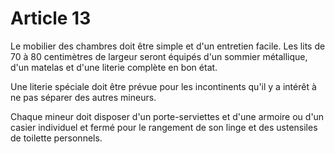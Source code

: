 # Article 13

Le mobilier des chambres doit être simple et d'un entretien facile. Les lits de 70 à 80 centimètres de largeur seront équipés d'un sommier métallique, d'un matelas et d'une literie complète en bon état.

Une literie spéciale doit être prévue pour les incontinents qu'il y a intérêt à ne pas séparer des autres mineurs.

Chaque mineur doit disposer d'un porte-serviettes et d'une armoire ou d'un casier individuel et fermé pour le rangement de son linge et des ustensiles de toilette personnels.
